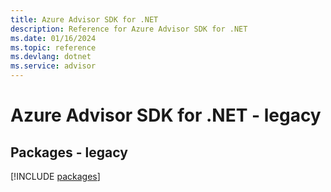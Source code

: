 ```yaml
---
title: Azure Advisor SDK for .NET
description: Reference for Azure Advisor SDK for .NET
ms.date: 01/16/2024
ms.topic: reference
ms.devlang: dotnet
ms.service: advisor
---
```

# Azure Advisor SDK for .NET - legacy
## Packages - legacy
[!INCLUDE [packages](advisor-index.md)]